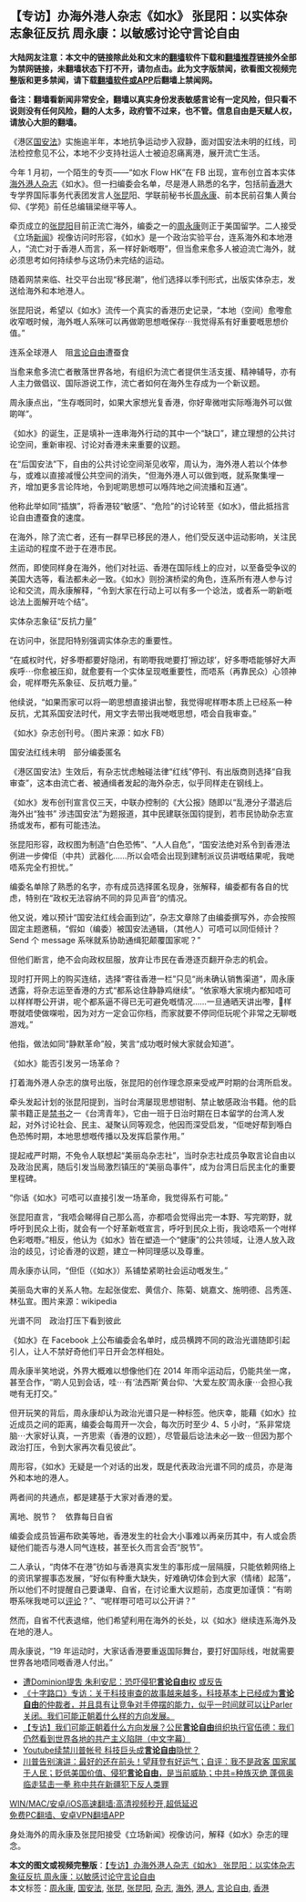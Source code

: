  <h2>【专访】办海外港人杂志《如水》 张昆阳：以实体杂志象征反抗 周永康：以敏感讨论守言论自由</h2> <p class="notice"><b>大陆网友注意：本文中的链接除此处和文末的<a href="https://github.com/bannedbook/fanqiang" >翻墙</a>软件下载和<a href="https://github.com/killgcd/justmysocks/blob/master/README.md">翻墙推荐</a>链接外全部为禁网链接，未翻墙状态下打不开，请勿点击。此为文字版禁闻，欲看图文视频完整版和更多禁闻，请下载<a href="https://github.com/bannedbook/fanqiang">翻墙软件或APP</a>后翻墙上禁闻网。</p><p>备注：翻墙看新闻非常安全，翻墙以真实身份发表敏感言论有一定风险，但只看不说则没有任何风险，翻的人太多，政府管不过来，也不管。信息自由是天赋人权，请放心大胆的翻墙。</b></p>  <div class="entry">  <p>《港区<a href="https://www.bannedbook.org/bnews/tag/%e5%9b%bd%e5%ae%89%e6%b3%95/" class="st_tag internal_tag" rel="tag" title="标签 国安法 下的日志">国安法</a>》实施逾半年，本地抗争运动步入寂静，面对国安法未明的红线，司法检控愈见不公，本地不少支持社运人士被迫忍痛离港，展开流亡生活。</p> <p>今年 1 月初，一个陌生的专页——“如水 Flow HK”在 FB 出现，宣布创立首本实体<a href="https://www.bannedbook.org/bnews/tag/%E6%B5%B7%E5%A4%96/" class="st_tag internal_tag" rel="tag" title="标签 海外 下的日志">海外</a><a href="https://www.bannedbook.org/bnews/tag/%e6%b8%af%e4%ba%ba/" class="st_tag internal_tag" rel="tag" title="标签 港人 下的日志">港人</a><a href="https://www.bannedbook.org/bnews/tag/%e6%9d%82%e5%bf%97/" class="st_tag internal_tag" rel="tag" title="标签 杂志 下的日志">杂志</a>《如水》。但一扫编委会名单，尽是港人熟悉的名字，包括前<a href="https://www.bannedbook.org/bnews/tag/%e9%a6%99%e6%b8%af/" class="st_tag internal_tag" rel="tag" title="标签 香港 下的日志">香港</a>大专学界国际事务代表团发言人<a href="https://www.bannedbook.org/bnews/tag/%e5%bc%a0%e6%98%86/" class="st_tag internal_tag" rel="tag" title="标签 张昆 下的日志">张昆</a>阳、学联前秘书长<span class='wp_keywordlink'><a href="https://www.bannedbook.org/forum2/topic2891.html" title="《周永康其人》《周永康传》" target="_blank">周永康</a></span>、前本民前召集人黄台仰、《学苑》前任总编辑梁继平等人。</p> <p>牵页成立的<a href="https://www.bannedbook.org/bnews/tag/%E5%BC%A0%E6%98%86%E9%98%B3/" class="st_tag internal_tag" rel="tag" title="标签 张昆阳 下的日志">张昆阳</a>目前正流亡海外，编委之一的<a href="https://www.bannedbook.org/bnews/tag/%e5%91%a8%e6%b0%b8%e5%ba%b7/" class="st_tag internal_tag" rel="tag" title="标签 周永康 下的日志">周永康</a>则正于美国留学。二人接受《立场<span class='wp_keywordlink_affiliate'><a href="https://www.bannedbook.org/" title="新闻">新闻</a></span>》视像访问时形容，《如水》是一个政治实验平台，连系海外和本地港人，“流亡对于香港人而言，系一样好新嘅嘢”，但当愈来愈多人被迫流亡海外，就必须思考如何持续参与这场仍未完结的运动。</p> <p>随着网禁来临、社交平台出现“移民潮”，他们选择以季刊形式，出版实体杂志，发送给海外和本地港人。</p> <p>张昆阳说，希望以《如水》流传一个真实的香港历史记录，“本地（空间）愈嚟愈收窄嘅时候，海外嘅人系咪可以再做啲思想嘅保存⋯我觉得系有好重要嘅思想价值。”</p> <p>连系全球港人　阻<a href="https://www.bannedbook.org/bnews/tag/%e8%a8%80%e8%ae%ba%e8%87%aa%e7%94%b1/" class="st_tag internal_tag" rel="tag" title="标签 言论自由 下的日志">言论自由</a>遭蚕食</p> <p>当愈来愈多流亡者散落世界各地，有组织为流亡者提供生活支援、精神辅导，亦有人主力做倡议、国际游说工作，流亡者如何在海外生存成为一个新议题。</p> <p>周永康点出，“生存嘅同时，如果大家想光复香港，你好卑微咁实际喺海外可以做啲咩”。</p> <p>《如水》的诞生，正是填补一连串海外行动的其中一个“缺口”，建立理想的公共讨论空间，重新审视、讨论对香港未来重要的议题。</p> <p>在“后国安法”下，自由的公共讨论空间渐见收窄，周认为，海外港人若以个体参与，或难以直接减慢公共空间的消失，“但海外港人可以做到嘅，就系聚集埋一齐，增加更多言论阵地，令到呢啲思想可以喺阵地之间流播和互通”。</p> <p>他称此举如同“插旗”，将香港较“敏感”、“危险”的讨论转至《如水》，借此抵挡言论自由遭蚕食的速度。</p>  <p>在海外，除了流亡者，还有一群早已移民的港人，他们受反送中运动影响，关注民主运动的程度不逊于在港市民。 </p> <p>然而，即使同样身在海外，他们对社运、香港在国际线上的应对，以至备受争议的美国大选等，看法都未必一致。《如水》则扮演桥梁的角色，连系所有港人参与讨论和交流，周永康解释，“令到大家在行动上可以有多一个谂法，或者系一啲新嘅谂法上面解开咗个结”。</p> <p>实体杂志象征“反抗力量”</p> <p>在访问中，张昆阳特别强调实体杂志的重要性。</p> <p>“在威权时代，好多嘢都要好隐闭，有啲嘢我哋要打‘擦边球’，好多嘢唔能够好大声疾呼⋯你愈被压抑，就愈要有一个实体呈现嘅重要性，而唔系（再靠民众）心领神会，呢样嘢先系象征、反抗嘅力量。”</p> <p>他续说，“如果而家可以将一啲思想直接讲出黎，我觉得呢样嘢本质上已经系一种反抗，尤其系国安法时代，用文字去带出我哋嘅思想，唔会自我审查。”</p> <p>《如水》杂志创刊号。（图片来源：如水 FB）</p> <p>国安法红线未明　部分编委匿名</p> <p>《港区国安法》生效后，有杂志忧虑触碰法律“红线”停刊、有出版商则选择“自我审查”，这本由流亡者、被通缉者发起的海外杂志，似乎同样走在钢线上。</p> <p>《如水》发布创刊宣言仅三天，中联办控制的《大公报》随即以“乱港分子潜逃后海外出“独书” 涉违国安法”为题报道，其中民建联张国钧提到，若市民协助杂志宣扬或发布，都有可能违法。</p> <p>张昆阳形容，政权图为制造“白色恐怖”、“人人自危”，“国安法绝对系令到香港法例进一步俾佢（中共）武器化……所以会唔会出现到建制派议员讲嘅结果呢，我哋唔系完全冇担忧。”</p>  <p>编委名单除了熟悉的名字，亦有成员选择匿名现身，张解释，编委都有各自的忧虑，特别在“政权无法容纳不同的异见声音”的情况。</p> <p>他又说，难以预计“国安法红线会画到边”，杂志文章除了由编委撰写外，亦会按照固定主题邀稿，“假如（编委）被国安法通辑，（其他人）可唔可以同佢倾计？Send 个 message 系咪就系协助通缉犯颠覆国家呢？”</p> <p>但他们断言，绝不会向政权屈服，放弃让市民在香港逐页翻开杂志的机会。</p> <p>现时打开网上的购买连结，选择“寄往香港一栏”只见“尚未确认销售渠道”，周永康透露，将杂志运至香港的方式“都系谂住静静鸡继续”。“依家喺大家境内都知唔可以样样嘢公开讲，呢个都系逼不得已无可避免嘅情况……一旦通晒天讲出嚟，𠮶样嘢就唔使做㗎啦，因为对方一定会冚你档，而家就要不停同佢玩呢个非常之无聊嘅游戏。”</p> <p>他指，做法如同“静默革命”般，笑言“成功嘅时候大家就会知道”。</p> <p>《如水》能否引发另一场革命？</p> <p>打着海外港人杂志的旗号出版，张昆阳的创作理念原来受戒严时期的台湾所启发。</p> <p>牵头发起计划的张昆阳提到，当时台湾屡现思想钳制、禁止敏感政治书籍。他的启蒙书籍正是<span class='wp_keywordlink_affiliate'><a href="https://www.bannedbook.org/bbook.php" title="禁书" target="_blank">禁书</a></span>之一《台湾青年》，它由一班于日治时期在日本留学的台湾人发起，对外讨论社会、民主、凝聚认同等观念，他因而深受启发，“佢哋好帮到喺白色恐怖时期，本地思想嘅传播以及发挥启蒙作用。”</p> <p>提起戒严时期，不免令人联想起“美丽岛杂志社”，当时杂志社成员争取言论自由以及政治民离，随后引发当局激烈镇压的“美丽岛事件”，成为台湾日后民主化的重要里程碑。</p> <p>“你话《如水》可唔可以直接引发一场革命，我觉得系冇可能。”</p> <p>张昆阳直言，“我唔会睇得自己那么高，亦都唔会觉得出完一本野、写完啲野，就呼吁到民众上街，就会有一个好革新嘅宣言，呼吁到民众上街，我谂唔系一个咁样色彩嘅嘢。”相反，他认为《如水》皆在塑造一个“健康”的公共领域，让港人放入政治的歧见，讨论香港的议题，建立一种同理感以及尊重。</p>  <p>周永康亦认同，“但佢（《如水》）系铺垫紧啲社会运动嘅发生。”</p> <p>美丽岛大审的关系人物。左起张俊宏、黄信介、陈菊、姚嘉文、施明德、吕秀莲、林弘宣。图片来源：wikipedia</p> <p>光谱不同　政治打压下看到彼此</p> <p>《如水》在 Facebook 上公布编委会名单时，成员横跨不同的政治光谱随即引起引人，让人不禁好奇他们平日开会怎样相处。</p> <p>周永康半笑地说，外界大概难以想像他们在 2014 年雨伞运动后，仍能共坐一席，甚至合作，“啲人见到会话，哇⋯有‘法西斯’黄台仰、‘大爱左胶’周永康⋯会担心我哋有无打交。”</p> <p>但开玩笑的背后，周永康却认为政治光谱只是一种标签。他庆幸，能藉《如水》拉近成员之间的距离，编委会每周开一次会，每次历时至少 4、5 小时，“系非常烧脑⋯大家好认真，一齐思索（香港的议题），尽管最后谂法未必一致⋯但因为那个政治打压，令到大家再次看见彼此”。</p> <p>周形容，《如水》无疑是一个对话的出发，既是代表政治光谱不同的成员，亦是海外和本地的港人。</p> <p>两者间的共通点，都是建基于大家对香港的爱。</p> <p>离地、脱节？　依靠每日自省</p> <p>编委会成员皆遍布欧美等地，香港发生的社会大小事难以再亲历其中，有人或会质疑他们能否与港人同气连枝，甚至长久而言会否“脱节”。</p> <p>二人承认，“肉体不在港”彷如与香港真实发生的事形成一层隔膜，只能依赖网络上的资讯掌握事态发展，“好似有种重大缺失，好难确切体会到大家（情绪）起落”，所以他们不时提醒自己要谦卑、自省，在讨论重大议题前，态度更加谨慎：“有啲嘢系咪我哋可以<span class='wp_keywordlink_affiliate'><a href="https://www.bannedbook.org/bnews/comments/" title="新闻评论" target="_blank">评论</a></span>？”、“呢样嘢可唔可以公开讲？”</p>  <p>然而，自省不代表退缩，他们希望利用在海外的长处，以《如水》继续连系海外及在地的港人。</p> <p>周永康说，“19 年运动时，大家话香港要重返国际舞台，要打好国际线，咁就需要世界各地唔同嘅香港人付出。”</p> <ul class='op-related-articles' title='相关阅读'> <li><a href='https://www.bannedbook.org/bnews/cnnews/20210127/1475480.html' target='_blank'>遭Dominion提吿 朱利安尼：恐吓侵犯<b>言论自由</b>权 或反告</a></li> <li><a href='https://www.bannedbook.org/bnews/bannedvideo/20210125/1474323.html' target='_blank'>《十字路口》专访：关于科技审查的故事越来越多，科技基本上已经成为<b>言论自由</b>的仲裁者，并且具有让竞争对手停摆的能力，似乎一时间就可以让Parler关闭。我们可能正朝着什么样的方向发展。</a></li> <li><a href='https://www.bannedbook.org/bnews/bannedvideo/20210124/1474076.html' target='_blank'>【专访】我们可能正朝着什么方向发展？公民<b>言论自由</b>组织执行官伍德：我们仍然看到世界各地的共产主义陷阱（中文字幕）</a></li> <li><a href='https://www.bannedbook.org/bnews/taiwannews/20210120/1471643.html' target='_blank'>Youtube续禁川普帐号 科技巨头成<b>言论自由</b>隐忧？</a></li> <li><a href='https://www.bannedbook.org/bnews/bannedvideo/20210120/1471345.html' target='_blank'>川普告别演讲：最好的还在前头！望拜登有好运气；自评：我不是政客 国家属于人民；贬低美国价值、侵犯<b>言论自由</b>，是当前威胁；中共=种族灭绝 蓬佩奥临走猛击一拳 称中共在新疆犯下反人类罪</a></li> </ul> <p class="texttj"> <a href="https://github.com/bannedbook/fanqiang/wiki/V2ray%E6%9C%BA%E5%9C%BA" target="_blank">WIN/MAC/安卓/iOS高速翻墙:高清视频秒开,超低延迟</a><br/> <a href="https://github.com/bannedbook/fanqiang/wiki/%E7%A6%81%E9%97%BB%E7%BD%91%E5%AE%89%E5%8D%93%E7%BF%BB%E5%A2%99%E6%96%B0%E9%97%BBAPP" target="_blank">免费PC翻墙、安卓VPN翻墙APP</a></p><p>身处海外的周永康及张昆阳接受《立场新闻》视像访问，解释《如水》杂志的理念。</p><a name='sharetosocial'></a>       <div><b>本文的图文或视频完整版</b>：<a href='https://www.bannedbook.org/bnews/comments/20210128/1476349.html'>【专访】办海外港人杂志《如水》 张昆阳：以实体杂志象征反抗 周永康：以敏感讨论守言论自由</a></div>  </div><!--END ENTRY--> <div class="postfooter"> <div>本文标签：<a href="https://www.bannedbook.org/bnews/tag/%e5%91%a8%e6%b0%b8%e5%ba%b7/" rel="tag">周永康</a>, <a href="https://www.bannedbook.org/bnews/tag/%e5%9b%bd%e5%ae%89%e6%b3%95/" rel="tag">国安法</a>, <a href="https://www.bannedbook.org/bnews/tag/%e5%bc%a0%e6%98%86/" rel="tag">张昆</a>, <a href="https://www.bannedbook.org/bnews/tag/%E5%BC%A0%E6%98%86%E9%98%B3/" rel="tag">张昆阳</a>, <a href="https://www.bannedbook.org/bnews/tag/%e6%9d%82%e5%bf%97/" rel="tag">杂志</a>, <a href="https://www.bannedbook.org/bnews/tag/%E6%B5%B7%E5%A4%96/" rel="tag">海外</a>, <a href="https://www.bannedbook.org/bnews/tag/%e6%b8%af%e4%ba%ba/" rel="tag">港人</a>, <a href="https://www.bannedbook.org/bnews/tag/%e8%a8%80%e8%ae%ba%e8%87%aa%e7%94%b1/" rel="tag">言论自由</a>, <a href="https://www.bannedbook.org/bnews/tag/%e9%a6%99%e6%b8%af/" rel="tag">香港</a></div>  </div><!--END POSTFOOTER--> 